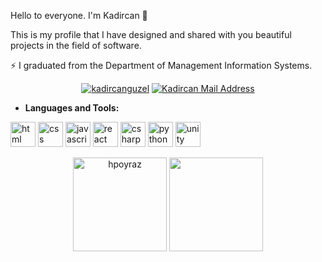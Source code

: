 Hello to everyone. I'm Kadircan 👋

This is my profile that I have designed and shared with you beautiful projects in the field of software.

⚡ I graduated from the Department of Management Information Systems.

<p align="center">   
<a href="https://www.linkedin.com/in/kadircan-g%C3%BCzel-0821001bb/" rel="nofollow"><img src="https://camo.githubusercontent.com/a80d00f23720d0bc9f55481cfcd77ab79e141606829cf16ec43f8cacc7741e46/68747470733a2f2f696d672e736869656c64732e696f2f62616467652f4c696e6b6564496e2d3030373742353f7374796c653d666f722d7468652d6261646765266c6f676f3d6c696e6b6564696e266c6f676f436f6c6f723d7768697465" alt="kadircanguzel" data-canonical-src="https://img.shields.io/badge/LinkedIn-0077B5?style=for-the-badge&amp;logo=linkedin&amp;logoColor=white" style="max-width:100%;"></a>
<a href="mailto:kadirguzel1212@gmail.com"><img alt="Kadircan Mail Address" src="https://camo.githubusercontent.com/571384769c09e0c66b45e39b5be70f68f552db3e2b2311bc2064f0d4a9f5983b/68747470733a2f2f696d672e736869656c64732e696f2f62616467652f476d61696c2d4431343833363f7374796c653d666f722d7468652d6261646765266c6f676f3d676d61696c266c6f676f436f6c6f723d7768697465" data-canonical-src="https://img.shields.io/badge/Gmail-D14836?style=for-the-badge&amp;logo=gmail&amp;logoColor=white" style="max-width:100%;"></a>
 </p>

- **Languages and Tools:**
 <p align="left">
 <img src="https://icongr.am/devicon/html5-original-wordmark.svg? size=128&color=currentColor" alt="html" width="40" height="40"/>
 <img src= "https://icongr.am/devicon/css3-original-wordmark.svg?size=128&color=currentColor" alt="css" width="40" height="40"/>
 <img src="https://icongr.am/devicon/javascript-original.svg?size=128&color=currentColor" alt="javascript" width="40" height="40"/>
 <img src="https://icongr.am/devicon/react-original-wordmark.svg?size=128&color=currentColor" alt="react" width="40" height="40"/>
 <img src="https://icongr.am/devicon/csharp-original.svg? size=128&color=currentColor" alt="csharp" width="40" height="40"/>
 <img src="https://icongr.am/devicon/python-original.svg? size=128&color=currentColor" alt="python" width="40" height="40"/>
 <img src="https://cdn.jsdelivr.net/gh/devicons/devicon/icons/unity/unity-original-wordmark.svg" alt="unity" width="40" height="40" />
</p>

<p align="center">
 <img height='150px' src="https://github-readme-stats.vercel.app/api?username=kadircanguzel&show_icons=true&theme=great-gatsby" alt="hpoyraz" />
<img align="" height='150px' src="https://github-readme-stats.vercel.app/api/top-langs/?username=kadircanguzel&hide_title=false&layout=compact&theme=gotham&count_private=true" />
</p>

